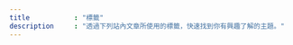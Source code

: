 ```yaml
---
title           : "標籤"
description     : "透過下列站內文章所使用的標籤，快速找到你有興趣了解的主題。"
---
```


<!-- Optional content -->
